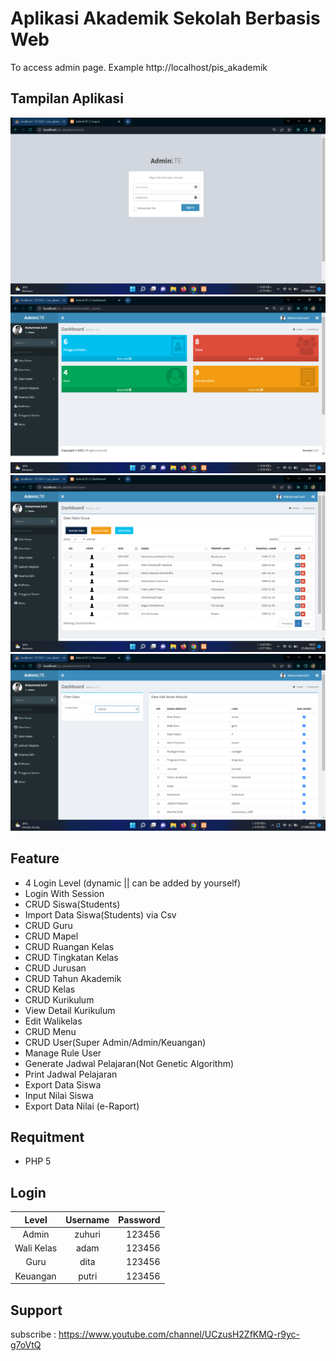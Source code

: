 # Aplikasi Akademik Sekolah Berbasis Web

To access admin page. Example http://localhost/pis_akademik

## Tampilan Aplikasi
![ss](assets/ss1.png)
![ss](assets/ss2.png)
![ss](assets/ss3.png)
![ss](assets/ss4.png)

Feature
----------
- 4 Login Level (dynamic || can be added by yourself)
- Login With Session
- CRUD Siswa(Students)
- Import Data Siswa(Students) via Csv
- CRUD Guru
- CRUD Mapel
- CRUD Ruangan Kelas
- CRUD Tingkatan Kelas
- CRUD Jurusan
- CRUD Tahun Akademik
- CRUD Kelas
- CRUD Kurikulum
- View Detail Kurikulum
- Edit Walikelas
- CRUD Menu
- CRUD User(Super Admin/Admin/Keuangan)
- Manage Rule User
- Generate Jadwal Pelajaran(Not Genetic Algorithm)
- Print Jadwal Pelajaran
- Export Data Siswa
- Input Nilai Siswa
- Export Data Nilai (e-Raport)

Requitment
----------
- PHP 5

Login
----------
|    Level     | Username  | Password |
|:------------:|:---------:|---------:|
| Admin        |  zuhuri   | 123456   |
| Wali Kelas   |  adam     | 123456   |
| Guru         |  dita     | 123456   |
| Keuangan     |  putri    | 123456   |

Support
----------
subscribe : https://www.youtube.com/channel/UCzusH2ZfKMQ-r9yc-g7oVtQ